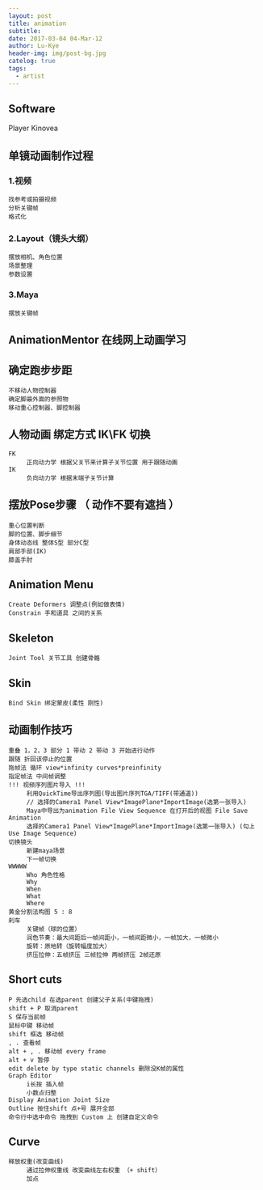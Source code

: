 ```yaml
---
layout: post
title: animation
subtitle: 
date: 2017-03-04 04-Mar-12
author: Lu-Kye
header-img: img/post-bg.jpg
catelog: true
tags: 
  - artist
---
```

## Software
Player 
     Kinovea

## 单镜动画制作过程

### 1.视频
    找参考或拍摄视频
    分析关键帧
    格式化

### 2.Layout（镜头大纲）
    摆放相机、角色位置
    场景整理
    参数设置

### 3.Maya
    摆放关键帧

## AnimationMentor 在线网上动画学习

## 确定跑步步距
    不移动人物控制器
    确定脚最外面的参照物
    移动重心控制器、脚控制器

## 人物动画 绑定方式 IK\FK 切换
    FK
         正向动力学 根据父关节来计算子关节位置 用于跟随动画
    IK 
         负向动力学 根据末端子关节计算 

## 摆放Pose步骤 （ 动作不要有遮挡 ）
    重心位置判断
    脚的位置、脚步细节
    身体动态线 整体S型 部分C型
    肩部手部(IK)
    膝盖手肘

## Animation Menu
    Create Deformers 调整点(例如做表情)
    Constrain 手和道具 之间的关系

## Skeleton
    Joint Tool 关节工具 创建骨骼

## Skin
    Bind Skin 绑定蒙皮(柔性 刚性)

## 动画制作技巧
    重叠 1，2，3 部分 1 带动 2 带动 3 开始进行动作
    跟随 折回该停止的位置
    拖帧法 循环 view*infinity curves*preinfinity
    指定帧法 中间帧调整
    !!! 视频序列图片导入 !!!
         利用QuickTime导出序列图(导出图片序列TGA/TIFF(带通道))
         // 选择的Camera1 Panel View*ImagePlane*ImportImage(选第一张导入)
         Maya中导出为animation File View Sequence 在打开后的视图 File Save Animation
         选择的Camera1 Panel View*ImagePlane*ImportImage(选第一张导入) (勾上Use Image Sequence)
    切换镜头
         新建maya场景
         下一帧切换
    WWWWW
         Who 角色性格
         Why 
         When
         What
         Where
    黄金分割法构图 5 : 8
    刹车
         关键帧（球的位置）
         润色节奏：最大间距后一帧间距小，一帧间距微小，一帧加大，一帧微小
         旋转：原地转（旋转幅度加大）
         挤压拉伸：五帧挤压 三帧拉伸 两帧挤压 2帧还原

## Short cuts
    P 先选child 在选parent 创建父子关系(中键拖拽)
    shift + P 取消parent
    S 保存当前帧
    鼠标中键 移动帧
    shift 框选 移动帧
    , . 查看帧
    alt + , . 移动帧 every frame
    alt + v 暂停
    edit delete by type static channels 删除没K帧的属性
    Graph Editor
         i长按 插入帧
         小数点归整
    Display Animation Joint Size
    Outline 按住shift 点+号 展开全部
    命令行中选中命令 拖拽到 Custom 上 创建自定义命令

## Curve
    释放权重(改变曲线)
         通过拉伸权重线 改变曲线左右权重 （+ shift）
         加点
